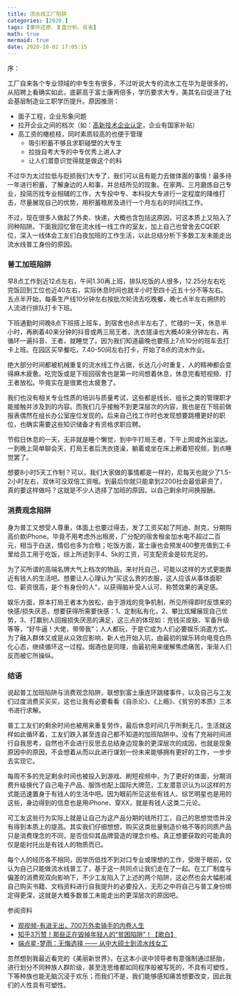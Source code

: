 ```yaml
---
title: 流水线工厂陷阱
categories: [2020.]
tags: [事件还原、复盘分析、反省]
math: true
mermaid: true
date: 2020-10-02 17:05:15
---
```

序：

工厂自来各个专业领域的中专生有很多，不过听说大专的流水工在华为是很多的，从招聘上看确实如此，底薪高于富士康两倍多，学历要求大专，美其名曰促进了社会基层制造业工职学历提升。<!--more-->原因推测：

* 面子工程，企业形象问题
* 拉开企业之间的档次（如：[高新技术企业认定](http://www.cyshu.cn/s/news/149.html)，企业有国家补贴）
* 高工资的橄榄枝，同时素质较高的也便于管理
  * 吸引积蓄不够且求职碰壁的大专生
  * 拉拢自考大专的中专优秀上进人才
  * 让人们潜意识觉得就是做这个的料

不过华为太过拉低与贬损我们大专了，我们可以且有能力去做体面的事情！最多待一年进行积蓄，了解身边的人和事，并总结所见的现象。在家两、三月磨炼自己专业，投简历找专业相辅的工作，大专投中专、本科投大专进行一定程度的降维打击，尽量展现自己的优势，用积蓄租房及进行一个月左右的时间找工作。

<!-- more -->

不过，现在很多人做起了外卖、快递，大概也含包括这原因，可这本质上又陷入了同种陷阱。下面我回忆曾在流水线一线工作的室友，加上自己也曾舍去CQE职位，深入一线体会工友们白夜加班的工作生活，以此总结分析下多数工友未能走出流水线普工身份的原因。

### 普工加班陷阱

早8点工作到近12点左右，午间1.30再上班，排队吃饭的人很多，12.25分左右吃完饭回到工位也近40左右，实际休息时间也就半小时至四十近五十分不等左右。五点半开始，每条生产线10分钟左右按批次轮流去吃晚餐，晚七点半左右拥挤的人流进行排队打卡下班。

下班通勤时间晚8点下班搭上班车，到宿舍也8点半左右了，忙碌的一天，休息半小时，再刷着40来分钟的抖音或两三局王者，洗衣搓澡也大概40来分钟左右，再循环一遍抖音、王者，就睡觉了。因为我们知道最晚也要搭上7点10分的班车去打卡上班。在园区买早餐吃，7.40-50间左右打卡，开始了8点的流水作业。

绝大部分时间都被机械重复的流水线工作占据，长达几小时重复，人的精神都会变得麻木疲惫。吃完饭或是下班回宿舍也是第一时间想着休息，休息完看短视频、打王者放松。毕竟实在是很累也太疲惫了。

我们也没有相关专业性质的培训与质量考试，这些都是线长、组长之类的管理职才能接触并涉及到的内容。而我们几乎接触不到更深层次的内容，我也是在下班前做报表偶然在组长办公室座位发现的。后来自己找工作时也发现想要跳槽更好的职位，也确实需要这些知识储备才有资格求职应聘。

节假日休息的一天，无非就是睡个懒觉，到中午打局王者，下午上网或外出溜达。一到晚上简单聊会天，打局王者后洗衣搓澡，躺着或坐在床上刷着短视频，到点睡觉罢了。

想要8小时5天工作制？可以，我们大家做的事情都是一样的，尼每天也就少了1.5-2小时左右，双休可没双倍工资哦。到最后你就只能拿到2200社会最低薪资了，真的要这样做吗？这就是不少人选择了加班的原因，以自己剩余时间换报酬。

### 消费观念陷阱

身为普工又想受人尊重，体面上也要过得去，发了工资买起了阿迪、耐克，分期购高价款iPhone。毕竟不用考虑外出租房，厂分配的宿舍租金加水电不超过二百元，相当于白送，情侣也多为合租；吃饭方面，富士康也会预发400整充值到工卡里给员工用于吃饭，综上所述到手4、5k的工资，可支配资金是较充足的。

为了买所谓的高端名牌大气上档次的物品，来衬托自己，可能以这样的方式更能靠近有钱人的生活吧。想要让人心理认为“买这么贵的衣服，这人应该从事体面职位、薪资很高，是个有身份的人”，以获得脑补受人认可、称赞效果的满足感。

娱乐方面，原本打局王者本为放松，由于游戏的竞争机制，所见所得即时反馈来的快感/损失厌恶，想要获得所需要快感：1、定制私有化，2、攀比炫耀展现自己优势，3、打赢别人回报损失厌恶的满足，这三点的体现如：充钱买皮肤、军备升级等等，“好牛逼！大佬，带带我”；人人都玩，于是它成为人们必要娱乐消遣方式，为了融入群体又或是从众效应影响，新人也开始入坑，由最初的娱乐转向电竞白热化心态，继续循环这一过程。烟酒也是同理，由最初用来缓解焦虑痛苦，渐渐人们反而被它所操纵。

### 结语

说起普工加班陷阱与消费观念陷阱，联想到富士康连环跳楼事件，以及自己与工友们过度消费买买买，这也让我有必要看看《自杀论》、《上瘾》、《贫穷的本质》三本书进行求解。

普工工友们的剩余时间也被用来重复劳作，最后休息时间几乎所剩无几，生活就这样如此循环着，工友们跌入甚至连自己都不知道的加班陷阱中。没有了充裕时间进行自我思考，自然也不会进行反思去总结身边现象的更深层次的成因，也就是现象原因中的原因，不会想着从而以此进行谋划一份未来能够拥有更好的工作，一步步去实现它。

每周不多的充足剩余时间也被投入到游戏、刷短视频中，为了更好的体面，分期消费升级换代了自己电子产品、服饰也配上国际大牌范，工友潜意识认为以这样的方式能迅速置身于有钱人的生活中吧。因为眼前所见这些有钱人、综艺明星也是用的这些，身边得到的信息也是用iPhone、穿XX，就是有钱人这类二元论。

可工友这些行为实际上就是让自己为这产品分期的钱所打工，自己的思想觉悟并没有得到本质上的提高。其实我们仔细想想，购买这类批量制造价格不等的同质产品只是消费理念的不同，是否信仰其品牌营造的理念价格。真正想要获取的可能真的仅是能衬托出是有钱人的物质而已。

每个人的经历各不相同，因学历低找不到对口专业或理想的工作，受限于眼前，仅认为自己只能做流水线普工了，基于这一共同点让我们走在了一起。在工厂制度与偏差的消费观双向影响下，不少工友陷入了上述的两个陷阱，这必然也会大幅削减自己购买书籍、文档资料进行自我提升的必要投入，无形之中将自己与普工身份绑定得更深，这就是大概多数普工未能走出的更深层次的原因吧。

参阅资料

* [观视频-有进无出，700万外卖骑手的内卷人生](https://www.bilibili.com/video/BV1bt4y1q7Hm)
* [知乎3万赞！那些正在毁掉年轻人的“贫困陷阱”！【歌白】](https://www.bilibili.com/video/BV15y4y1y7XA/)
* [端点星-梦雨：无悔选择 —— 从中大硕士到流水线女工](https://terminus2049.github.io/archive/2018/07/07/Shen-Mengyu.html)



忽然想到我最近看完的《美丽新世界》，在这本小说中领导者有意强制通过胚胎，进行划分不同种族人群阶级，甚至连思维都如同程序般被写死的，不具有可塑性，下等种族也能无脑沉浸于欢乐；而我们不是，我们能够感知痛苦想要改变，因此我们的人性具有可塑性。

<!--那些读书人认为自己在读书时已经奋斗过了，就本该享受成果，自然也不会深入一线了解基层，只是看着他们风餐露宿的表象，劝告着子女别像我们流水线工人这样，过着舒服的日子，唱着赞歌爱着他们所信仰的布尔什维克。-->

<!--他们其中不乏看不上我们这类学识低、文化少且处于社会基层的后知后觉者。-->

<!--短期欢乐，长期享受是持续不断实现的过程。-->

<!--现实的统治者制定规则，由于每个人的出生背景、经历都具有独特性，对规则的适应程度各有差异，发展的路径都各有不同，亦或是殊途同归，就像大自然各类生物生态周期这般均衡的协调着。-->
